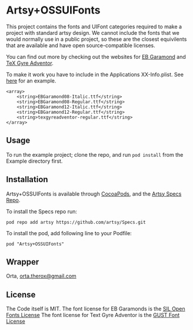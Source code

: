 # Artsy+OSSUIFonts

This project contains the fonts and UIFont categories required to make a project with standard artsy design. We cannot include the fonts that we would normally use in a public project, so these are the closest equivilents that are available and have open source-compatible licenses.

You can find out more by checking out the websites for [EB Garamond](http://www.georgduffner.at/ebgaramond/index.html) and [TeX Gyre Adventor](http://www.gust.org.pl/projects/e-foundry/tex-gyre).

To make it work you have to include in the Applications XX-Info.plist. See [here](https://github.com/artsy/Artsy-OSSUIFonts/blob/master/Example/FontApp/FontApp-Info.plist#L37-L45) for an example.

```
<array>
    <string>EBGaramond08-Italic.ttf</string>
    <string>EBGaramond08-Regular.ttf</string>
    <string>EBGaramond12-Italic.ttf</string>
    <string>EBGaramond12-Regular.ttf</string>
    <string>texgyreadventor-regular.ttf</string>
</array>
```

## Usage

To run the example project; clone the repo, and run `pod install` from the Example directory first.

## Installation

Artsy+OSSUIFonts is available through [CocoaPods](http://cocoapods.org), and the [Artsy Specs Repo](https://github.com/artsy/specs).

To install the Specs repo run:

    pod repo add artsy https://github.com/artsy/Specs.git

To install the pod, add following line to your Podfile:

    pod "Artsy+OSSUIFonts"

## Wrapper

Orta, orta.therox@gmail.com

## License

The Code itself is MIT. 
The font license for EB Garamonds is the [SIL Open Fonts License](http://scripts.sil.org/cms/scripts/page.php?site_id=nrsi&id=OFL)
The font license for Text Gyre Adventor is the [GUST Font License](http://www.gust.org.pl/projects/e-foundry/index_html#GFL)